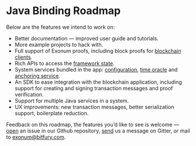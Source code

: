# Java Binding Roadmap

Below are the features we intend to work on:

* Better documentation — improved user guide and tutorials.
* More example projects to hack with.
* Full support of Exonum proofs, including block proofs 
  for [blockchain clients](https://exonum.com/doc/architecture/clients/).
* Rich APIs to access the [framework state](https://exonum.com/doc/architecture/storage/#system-tables).
* System services bundled in the app: 
  [configuration](https://exonum.com/doc/advanced/configuration-updater/),
  [time oracle](https://exonum.com/doc/advanced/time/)
  and [anchoring service](https://exonum.com/doc/get-started/design-overview/#anchoring-service).
* An SDK to ease integration with the blockchain application, including 
  support for creating and signing transaction messages and proof verification.
* Support for multiple Java services in a system.
* UX improvements: new transaction messages, better serialization support, boilerplate reduction.

Feedback on this roadmap, the features you’d like to see is welcome&nbsp;—
[open](https://github.com/exonum/exonum-java-binding/issues/new)
an issue in our Github repository, [send](https://gitter.im/exonum/exonum-java-binding) us
a message on Gitter, or mail to [exonum@bitfury.com](mailto:exonum@bitfury.com).
